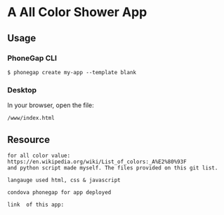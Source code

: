 # A All Color Shower App
## Usage

### PhoneGap CLI

    $ phonegap create my-app --template blank

### Desktop

In your browser, open the file:

    /www/index.html
	
## Resource 
	
	for all color value:
	https://en.wikipedia.org/wiki/List_of_colors:_A%E2%80%93F
	and python script made myself. The files provided on this git list.
	
	langauge used html, css & javascript
	
	condova phonegap for app deployed 
	
	link  of this app:
	
	